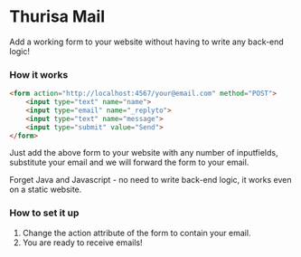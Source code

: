 # Thurisa Mail

Add a working form to your website without having to write any back-end logic!

### How it works

```HTML
<form action="http://localhost:4567/your@email.com" method="POST">
    <input type="text" name="name">
    <input type="email" name="_replyto">
    <input type="text" name="message">
    <input type="submit" value="Send">
</form>
```

Just add the above form to your website with any number of inputfields, substitute your email and we will forward the form to your email.

Forget Java and Javascript - no need to write back-end logic, it works even on a static website.

### How to set it up

1. Change the action attribute of the form to contain your email.
2. You are ready to receive emails!
